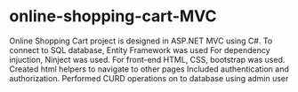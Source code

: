 # online-shopping-cart-MVC

Online Shopping Cart project is designed in ASP.NET MVC using C#. 
To connect to SQL database, Entity Framework was used
For dependency injuction, Ninject was used. 
For front-end HTML, CSS, bootstrap was used.
Created html helpers to navigate to other pages
Included authentication and authorization.
Performed CURD operations on to database using admin user
